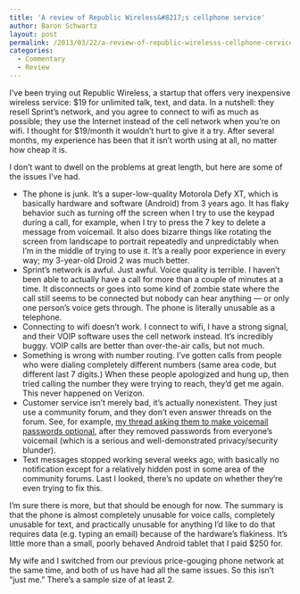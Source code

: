 ```yaml
---
title: 'A review of Republic Wireless&#8217;s cellphone service'
author: Baron Schwartz
layout: post
permalink: /2013/03/22/a-review-of-republic-wirelesss-cellphone-cervice/
categories:
  - Commentary
  - Review
---
```

I&#8217;ve been trying out Republic Wireless, a startup that offers very inexpensive wireless service: $19 for unlimited talk, text, and data. In a nutshell: they resell Sprint&#8217;s network, and you agree to connect to wifi as much as possible; they use the Internet instead of the cell network when you&#8217;re on wifi. I thought for $19/month it wouldn&#8217;t hurt to give it a try. After several months, my experience has been that it isn&#8217;t worth using at all, no matter how cheap it is.

I don&#8217;t want to dwell on the problems at great length, but here are some of the issues I&#8217;ve had.

*   The phone is junk. It&#8217;s a super-low-quality Motorola Defy XT, which is basically hardware and software (Android) from 3 years ago. It has flaky behavior such as turning off the screen when I try to use the keypad during a call, for example, when I try to press the 7 key to delete a message from voicemail. It also does bizarre things like rotating the screen from landscape to portrait repeatedly and unpredictably when I&#8217;m in the middle of trying to use it. It&#8217;s a really poor experience in every way; my 3-year-old Droid 2 was much better.
*   Sprint&#8217;s network is awful. Just awful. Voice quality is terrible. I haven&#8217;t been able to actually have a call for more than a couple of minutes at a time. It disconnects or goes into some kind of zombie state where the call still seems to be connected but nobody can hear anything &#8212; or only one person&#8217;s voice gets through. The phone is literally unusable as a telephone.
*   Connecting to wifi doesn&#8217;t work. I connect to wifi, I have a strong signal, and their VOIP software uses the cell network instead. It&#8217;s incredibly buggy. VOIP calls are better than over-the-air calls, but not much.
*   Something is wrong with number routing. I&#8217;ve gotten calls from people who were dialing completely different numbers (same area code, but different last 7 digits.) When these people apologized and hung up, then tried calling the number they were trying to reach, they&#8217;d get me again. This never happened on Verizon.
*   Customer service isn&#8217;t merely bad, it&#8217;s actually nonexistent. They just use a community forum, and they don&#8217;t even answer threads on the forum. See, for example, [my thread asking them to make voicemail passwords optional][1], after they removed passwords from everyone&#8217;s voicemail (which is a serious and well-demonstrated privacy/security blunder).
*   Text messages stopped working several weeks ago, with basically no notification except for a relatively hidden post in some area of the community forums. Last I looked, there&#8217;s no update on whether they&#8217;re even trying to fix this.

I&#8217;m sure there is more, but that should be enough for now. The summary is that the phone is almost completely unusable for voice calls, completely unusable for text, and practically unusable for anything I&#8217;d like to do that requires data (e.g. typing an email) because of the hardware&#8217;s flakiness. It&#8217;s little more than a small, poorly behaved Android tablet that I paid $250 for.

My wife and I switched from our previous price-gouging phone network at the same time, and both of us have had all the same issues. So this isn&#8217;t &#8220;just me.&#8221; There&#8217;s a sample size of at least 2.

 [1]: https://community.republicwireless.com/message/63090